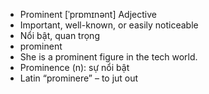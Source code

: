- Prominent	[ˈprɒmɪnənt]	Adjective  
- Important, well-known, or easily noticeable  
- Nổi bật, quan trọng  
- prominent  
- She is a prominent figure in the tech world.  
- Prominence (n): sự nổi bật  
- Latin “prominere” – to jut out